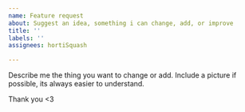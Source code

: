 ```yaml
---
name: Feature request
about: Suggest an idea, something i can change, add, or improve
title: ''
labels: ''
assignees: hortiSquash

---
```


Describe me the thing you want to change or add. Include a picture if possible, its always easier to understand.

Thank you <3
